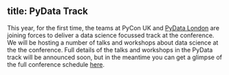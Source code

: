 title: PyData Track
---

This year, for the first time, the teams at PyCon UK and [PyData London](http://london.pydata.org/) are joining forces to deliver a data science focussed track at the conference. We will be hosting a number of talks and workshops about data science at the the conference.  Full details of the talks and workshops in the PyData track will be announced soon, but in the meantime you can get a glimpse of the full conference schedule [here](/schedule/).
